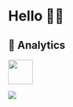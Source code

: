 # Hello  👋🏻
## 📝 Analytics
<img height="50" src="[https://user-images.githubusercontent.com/25181517/117364277-fc4eb280-aebd-11eb-8769-a3583c6a2037.png](https://user-images.githubusercontent.com/25181517/117269608-b7dcfb80-ae58-11eb-8e66-6cc8753553f0.png)">

<p><img  src="https://github-readme-stats.vercel.app/api/top-langs/?username=oguzhankrky&layout=compact&theme=gruvbox"  /></p>




